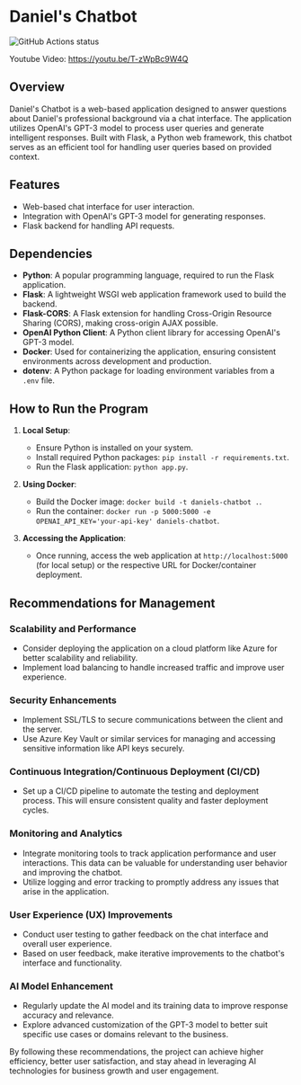 # Daniel's Chatbot

![GitHub Actions status](https://github.com/medinardaniel/daniels-chatbot/workflows/Continuous%20Integration/badge.svg)

Youtube Video: https://youtu.be/T-zWpBc9W4Q

## Overview
Daniel's Chatbot is a web-based application designed to answer questions about Daniel's professional background via a chat interface. The application utilizes OpenAI's GPT-3 model to process user queries and generate intelligent responses. Built with Flask, a Python web framework, this chatbot serves as an efficient tool for handling user queries based on provided context.

## Features
- Web-based chat interface for user interaction.
- Integration with OpenAI's GPT-3 model for generating responses.
- Flask backend for handling API requests.

## Dependencies
- **Python**: A popular programming language, required to run the Flask application.
- **Flask**: A lightweight WSGI web application framework used to build the backend.
- **Flask-CORS**: A Flask extension for handling Cross-Origin Resource Sharing (CORS), making cross-origin AJAX possible.
- **OpenAI Python Client**: A Python client library for accessing OpenAI's GPT-3 model.
- **Docker**: Used for containerizing the application, ensuring consistent environments across development and production.
- **dotenv**: A Python package for loading environment variables from a `.env` file.

## How to Run the Program
1. **Local Setup**:
   - Ensure Python is installed on your system.
   - Install required Python packages: `pip install -r requirements.txt`.
   - Run the Flask application: `python app.py`.

2. **Using Docker**:
   - Build the Docker image: `docker build -t daniels-chatbot .`.
   - Run the container: `docker run -p 5000:5000 -e OPENAI_API_KEY='your-api-key' daniels-chatbot`.

3. **Accessing the Application**:
   - Once running, access the web application at `http://localhost:5000` (for local setup) or the respective URL for Docker/container deployment.

## Recommendations for Management

### Scalability and Performance
- Consider deploying the application on a cloud platform like Azure for better scalability and reliability.
- Implement load balancing to handle increased traffic and improve user experience.

### Security Enhancements
- Implement SSL/TLS to secure communications between the client and the server.
- Use Azure Key Vault or similar services for managing and accessing sensitive information like API keys securely.

### Continuous Integration/Continuous Deployment (CI/CD)
- Set up a CI/CD pipeline to automate the testing and deployment process. This will ensure consistent quality and faster deployment cycles.

### Monitoring and Analytics
- Integrate monitoring tools to track application performance and user interactions. This data can be valuable for understanding user behavior and improving the chatbot.
- Utilize logging and error tracking to promptly address any issues that arise in the application.

### User Experience (UX) Improvements
- Conduct user testing to gather feedback on the chat interface and overall user experience.
- Based on user feedback, make iterative improvements to the chatbot's interface and functionality.

### AI Model Enhancement
- Regularly update the AI model and its training data to improve response accuracy and relevance.
- Explore advanced customization of the GPT-3 model to better suit specific use cases or domains relevant to the business.

By following these recommendations, the project can achieve higher efficiency, better user satisfaction, and stay ahead in leveraging AI technologies for business growth and user engagement.
